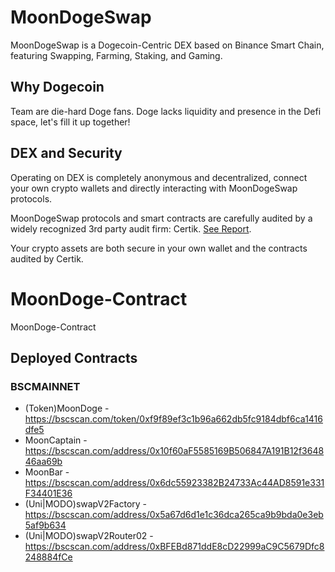 
# MoonDogeSwap
MoonDogeSwap is a Dogecoin-Centric DEX based on Binance Smart Chain, featuring Swapping, Farming, Staking, and Gaming. 

## Why Dogecoin
Team are die-hard Doge fans. Doge lacks liquidity and presence in the Defi space, let's fill it up together!

## DEX and Security
Operating on DEX is completely anonymous and decentralized, connect your own crypto wallets and directly interacting with MoonDogeSwap protocols. 

MoonDogeSwap protocols and smart contracts are carefully audited by a widely recognized 3rd party audit firm: Certik. [See Report](https://www.certik.org/projects/moondogeswap).

Your crypto assets are both secure in your own wallet and the contracts audited by Certik.

# MoonDoge-Contract
MoonDoge-Contract

## Deployed Contracts

### BSCMAINNET

- (Token)MoonDoge - https://bscscan.com/token/0xf9f89ef3c1b96a662db5fc9184dbf6ca1416dfe5
- MoonCaptain - https://bscscan.com/address/0x10f60aF5585169B506847A191B12f364846aa69b
- MoonBar - https://bscscan.com/address/0x6dc55923382B24733Ac44AD8591e331F34401E36
- (Uni|MODO)swapV2Factory - https://bscscan.com/address/0x5a67d6d1e1c36dca265ca9b9bda0e3eb5af9b634
- (Uni|MODO)swapV2Router02 - https://bscscan.com/address/0xBFEBd871ddE8cD22999aC9C5679Dfc8248884fCe
